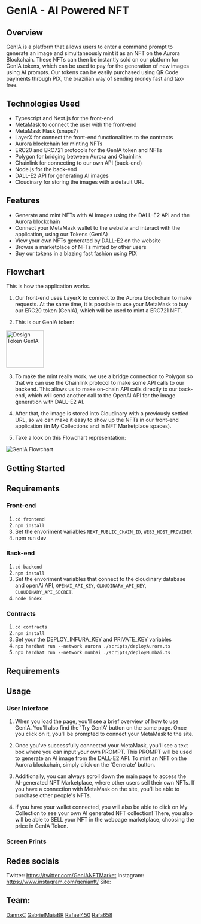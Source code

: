 # GenIA - AI Powered NFT


## Overview

GenIA is a platform that allows users to enter a command prompt to generate an image and simultaneously mint it as an NFT on the Aurora Blockchain. These NFTs can then be instantly sold on our platform for GenIA tokens, which can be used to pay for the generation of new images using AI prompts. Our tokens can be easily purchased using QR Code payments through PIX, the brazilian way of sending money fast and tax-free.

## Technologies Used
* Typescript and Next.js for the front-end
* MetaMask to connect the user with the front-end
* MetaMask Flask (snaps?)
* LayerX for connect the front-end functionalities to the contracts
* Aurora blockchain for minting NFTs
* ERC20 and ERC721 protocols for the GenIA token and NFTs
* Polygon for bridging between Aurora and Chainlink
* Chainlink for connecting to our own API (back-end)
* Node.js for the back-end
* DALL-E2 API for generating AI images
* Cloudinary for storing the images with a default URL

## Features
* Generate and mint NFTs with AI images using the DALL-E2 API and the Aurora blockchain
* Connect your MetaMask wallet to the website and interact with the application, using our Tokens (GenIA)
* View your own NFTs generated by DALL-E2 on the website
* Browse a marketplace of NFTs minted by other users
* Buy our tokens in a blazing fast fashion using PIX

## Flowchart
This is how the application works.
1. Our front-end uses LayerX to connect to the Aurora blockchain to make requests. At the same time, it is possible to use your MetaMask to buy our ERC20 token (GenIA), which will be used to mint a ERC721 NFT. 

2. This is our GenIA token:

<img width="100" alt="Design Token GenIA" src="https://user-images.githubusercontent.com/101767386/229328402-b598e662-b6e7-41c3-956e-5f516c8dbda4.png">

3. To make the mint really work, we use a bridge connection to Polygon so that we can use the Chainlink protocol to make some API calls to our backend. This allows us to make on-chain API calls directly to our back-end, which will send another call to the OpenAI API for the image generation with DALL-E2 AI.

4. After that, the image is stored into Cloudinary with a previously settled URL, so we can make it easy to show up the NFTs in our front-end application (in My Collections and in NFT Marketplace spaces).

5. Take a look on this Flowchart representation:

![GenIA Flowchart](https://user-images.githubusercontent.com/101767386/229346917-d59fdf0e-06d6-4f74-8803-5f66c31a5245.jpg)


## Getting Started
## Requirements
### Front-end 
1. `cd frontend`
2. `npm install`
3. Set the envoriment variables `NEXT_PUBLIC_CHAIN_ID`, `WEB3_HOST_PROVIDER`
4. npm run dev
### Back-end 
1. `cd backend`
2. `npm install`
3. Set the envoriment variables that connect to the cloudinary database and openAi API, `OPENAI_API_KEY`, `CLOUDINARY_API_KEY`, `CLOUDINARY_API_SECRET`.
4. `node index`
### Contracts
1. `cd contracts`
2. `npm install`
3. Set your the DEPLOY_INFURA_KEY and PRIVATE_KEY variables
4. `npx hardhat run --network aurora ./scripts/deployAurora.ts`
5. `npx hardhat run --network mumbai ./scripts/deployMumbai.ts`

## Requirements

## Usage
### User Interface
1. When you load the page, you'll see a brief overview of how to use GenIA. You'll also find the 'Try GenIA' button on the same page. Once you click on it, you'll be prompted to connect your MetaMask to the site.

2. Once you've successfully connected your MetaMask, you'll see a text box where you can input your own PROMPT. This PROMPT will be used to generate an AI image from the DALL-E2 API. To mint an NFT on the Aurora blockchain, simply click on the 'Generate' button.

3. Additionally, you can always scroll down the main page to access the AI-generated NFT Marketplace, where other users sell their own NFTs. If you have a connection with MetaMask on the site, you'll be able to purchase other people's NFTs.

4. If you have your wallet connected, you will also be able to click on My Collection to see your own AI generated NFT collection! There, you also will be able to SELL your NFT in the webpage marketplace, choosing the price in GenIA Token.

### Screen Prints




## Redes sociais

Twitter: https://twitter.com/GenIANFTMarket
Instagram: https://www.instagram.com/genianft/
Site:


## Team:
[DannxC](https://github.com/DannxC)
[GabrielMaiaBR](https://github.com/GabrielMaiaBR)
[Rafael450](https://github.com/Rafael450)
[Rafa658](https://github.com/Rafa658)

